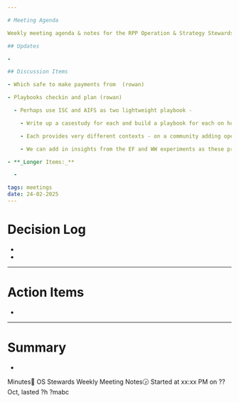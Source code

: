 ```yaml
---

# Meeting Agenda

Weekly meeting agenda & notes for the RPP Operation & Strategy Stewards team.

## Updates

- 

## Discussion Items

- Which safe to make payments from  (rowan)

- Playbooks checkin and plan (rowan)

  - Perhaps use ISC and AIFS as two lightweight playbook - 

    - Write up a casestudy for each and build a playbook for each on how to take a similar approach

    - Each provides very different contexts - on a community adding operational gov and one an operational body adding community governance

    - We can add in insights from the EF and WW experiments as these progress. And then show others how to use the patterns etc we created for this experiment to serve their own efforts to distribute funds using crypto rails

- **_Longer Items:_**

  - 

tags: meetings
date: 24-02-2025
---
```


# Decision Log

- 

- 

---

# Action Items

- 

---

# Summary

- 

Minutes📝 OS Stewards Weekly Meeting Notes🕞 Started at xx:xx PM on ?? Oct, lasted ?h ?mabc
